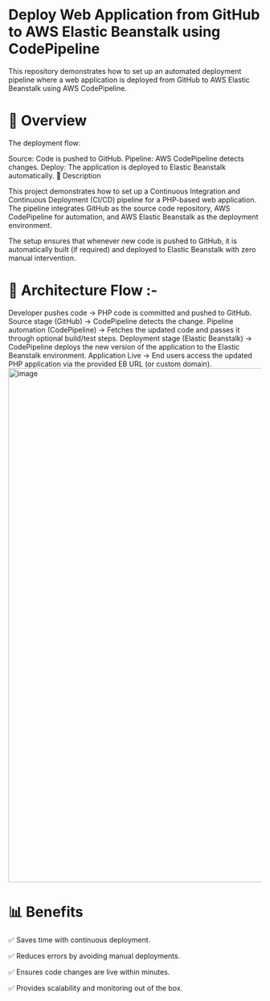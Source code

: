 Deploy Web Application from GitHub to AWS Elastic Beanstalk using CodePipeline
=
This repository demonstrates how to set up an automated deployment pipeline where a web application is deployed from GitHub to AWS Elastic Beanstalk using AWS CodePipeline.

📌 Overview
 =
The deployment flow:

Source: Code is pushed to GitHub.
Pipeline: AWS CodePipeline detects changes.
Deploy: The application is deployed to Elastic Beanstalk automatically.
📖 Description

This project demonstrates how to set up a Continuous Integration and Continuous Deployment (CI/CD) pipeline for a PHP-based web application. The pipeline integrates GitHub as the source code repository, AWS CodePipeline for automation, and AWS Elastic Beanstalk as the deployment environment.

The setup ensures that whenever new code is pushed to GitHub, it is automatically built (if required) and deployed to Elastic Beanstalk with zero manual intervention.

📌 Architecture Flow :-
=
Developer pushes code → PHP code is committed and pushed to GitHub.
Source stage (GitHub) → CodePipeline detects the change.
Pipeline automation (CodePipeline) → Fetches the updated code and passes it through optional build/test steps.
Deployment stage (Elastic Beanstalk) → CodePipeline deploys the new version of the application to the Elastic Beanstalk environment.
Application Live → End users access the updated PHP application via the provided EB URL (or custom domain). 
<img width="1536" height="1024" alt="image" src="https://github.com/user-attachments/assets/9117b06b-696a-4d9b-a5b1-61345395c1d3" />

📊 Benefits
=
✅ Saves time with continuous deployment.

✅ Reduces errors by avoiding manual deployments.

✅ Ensures code changes are live within minutes.

✅ Provides scalability and monitoring out of the box.



